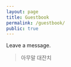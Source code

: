 ```yaml
---
layout: page
title: Guestbook
permalink: /guestbook/
public: true
---
```


Leave a message.

> 아무말 대잔치
